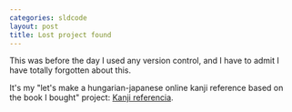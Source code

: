 ```yaml
---
categories: sldcode
layout: post
title: Lost project found
---
```


This was before the day I used any version control, and I have to admit I have totally forgotten about this.

It's my "let's make a hungarian-japanese online kanji reference based on the book I bought" project: [Kanji referencia](http://sirlandy.uw.hu/index.php).
